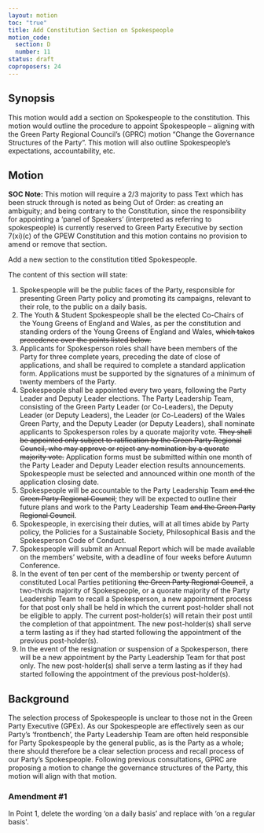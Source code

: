 ```yaml
---
layout: motion
toc: "true"
title: Add Constitution Section on Spokespeople
motion_code:
  section: D
  number: 11
status: draft
coproposers: 24
---
```

## Synopsis

This motion would add a section on Spokespeople to the constitution. This motion would outline the procedure to appoint Spokespeople – aligning with the Green Party Regional Council’s (GPRC) motion “Change the Governance Structures of the Party”. This motion will also outline Spokespeople’s expectations, accountability, etc.

## Motion

<p class="alert d-inline-block alert-primary"><strong>SOC Note: </strong> This motion will require a 2/3 majority to pass  Text which has been struck through is noted as being Out of Order: as creating an ambiguity; and being contrary to the Constitution, since the responsibility for appointing a ‘panel of Speakers’ (interpreted as referring to spokespeople) is currently reserved to Green Party Executive by section 7(xi)(c) of the GPEW Constitution and this motion contains no provision to amend or remove that section.</p>

[](<>)[](<>)Add a new section to the constitution titled Spokespeople.

The content of this section will state:

1. Spokespeople will be the public faces of the Party, responsible for presenting Green Party policy and promoting its campaigns, relevant to their role, to the public on a daily basis.
2. The Youth & Student Spokespeople shall be the elected Co-Chairs of the Young Greens of England and Wales, as per the constitution and standing orders of the Young Greens of England and Wales, ~~which takes precedence over the points listed below.~~
3. Applicants for Spokesperson roles shall have been members of the Party for three complete years, preceding the date of close of applications, and shall be required to complete a standard application form. Applications must be supported by the signatures of a minimum of twenty members of the Party.
4. Spokespeople shall be appointed every two years, following the Party Leader and Deputy Leader elections. The Party Leadership Team, consisting of the Green Party Leader (or Co-Leaders), the Deputy Leader (or Deputy Leaders), the Leader (or Co-Leaders) of the Wales Green Party, and the Deputy Leader (or Deputy Leaders), shall nominate applicants to Spokesperson roles by a quorate majority vote. ~~They shall be appointed only subject to ratification by the Green Party Regional Council, who may approve or reject any nomination by a quorate majority vote.~~ Application forms must be submitted within one month of the Party Leader and Deputy Leader election results announcements. Spokespeople must be selected and announced within one month of the application closing date.
5. Spokespeople will be accountable to the Party Leadership Team ~~and the Green Party Regional Council~~; they will be expected to outline their future plans and work to the Party Leadership Team ~~and the Green Party Regional Council~~.
6. Spokespeople, in exercising their duties, will at all times abide by Party policy, the Policies for a Sustainable Society, Philosophical Basis and the Spokesperson Code of Conduct.
7. Spokespeople will submit an Annual Report which will be made available on the members’ website, with a deadline of four weeks before Autumn Conference.
8. In the event of ten per cent of the membership or twenty percent of constituted Local Parties petitioning ~~the Green Party Regional Council~~, a two-thirds majority of Spokespeople, or a quorate majority of the Party Leadership Team to recall a Spokesperson, a new appointment process for that post only shall be held in which the current post-holder shall not be eligible to apply. The current post-holder(s) will retain their post until the completion of that appointment. The new post-holder(s) shall serve a term lasting as if they had started following the appointment of the previous post-holder(s).
9. In the event of the resignation or suspension of a Spokesperson, there will be a new appointment by the Party Leadership Team for that post only. The new post-holder(s) shall serve a term lasting as if they had started following the appointment of the previous post-holder(s).

## Background

The selection process of Spokespeople is unclear to those not in the Green Party Executive (GPEx). As our Spokespeople are effectively seen as our Party’s ‘frontbench’, the Party Leadership Team are often held responsible for Party Spokespeople by the general public, as is the Party as a whole; there should therefore be a clear selection process and recall process of our Party’s Spokespeople. Following previous consultations, GPRC are proposing a motion to change the governance structures of the Party, this motion will align with that motion.


<div class="amendment amendment-tbd">
<div class="d-flex justify-content-between align-items-start">
<h3 id="amendment-1">Amendment #1</h3>
</div>
    
In Point 1, delete the wording ‘on a daily basis’ and replace with ‘on a regular basis'.
  
</div>